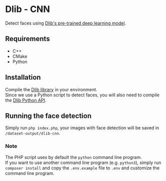 # Dlib - CNN
Detect faces using [Dlib's pre-trained deep learning model](http://dlib.net/python/index.html#dlib.cnn_face_detection_model_v1).  

## Requirements
- C++
- CMake
- Python

## Installation
Compile the [Dlib library](http://dlib.net/compile.html) in your environment.  
Since we use a Python script to detect faces, you will also need
to compile the [Dlib Python API](https://github.com/davisking/dlib#compiling-dlib-python-api).

## Running the face detection
Simply run `php index.php`, your images with face detection will be saved in `/dataset-output/dlib-cnn`.

### Note
The PHP script uses by default the `python` command line program.  
If you want to use another command line program (e.g. `python3`),
simply run `composer install` and copy the `.env.example` file to `.env` and customize the command line program.
